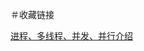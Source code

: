 ＃收藏链接

[进程、多线程、并发、并行介绍](https://www.internalpointers.com/post/gentle-introduction-multithreading, '链接')